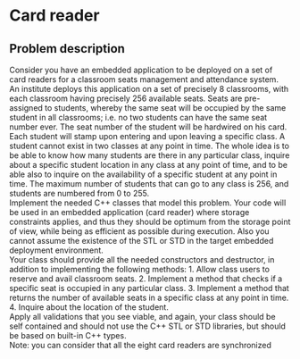 # Card reader

## Problem description 
Consider you have an embedded application to be deployed on a set of card readers for a classroom seats management and attendance system. An institute deploys this application on a set of precisely 8 classrooms, with each classroom having precisely 256 available seats. Seats are pre-assigned to students, whereby  the same seat will be occupied by the same student in all classrooms; i.e. no two students can have the same seat number ever. The seat number of the student will be hardwired on his card. Each student will stamp upon entering and upon leaving a specific class. A student cannot exist in two classes at any point in time. The whole idea is to be able to know how many students are there in any particular class, inquire about a specific student location in any class at any point of time, and to be able also to inquire on the availability of a specific student at any point in time. The maximum number of students that can go to any class is 256, and students are numbered from 0 to 255.  
Implement the needed C++ classes that model this problem.  Your code will be used in an embedded application (card reader) where storage constraints applies, and thus they should be optimum from the storage point of view, while being as efficient as possible during execution. Also you cannot assume the existence of the STL or STD in the target embedded deployment environment.  
Your class should provide all the needed constructors and destructor, in addition to implementing the following methods: 1. Allow class users to reserve and avail classroom seats. 2. Implement a method that checks if a specific seat is occupied in any particular class. 3. Implement a method that returns the number of available seats in a specific class at any point in time. 4. Inquire about the location of the student.  
Apply all validations that you see viable, and again, your class should be self contained and should not use the C++ STL or STD libraries, but should be based on built-in C++ types.  
Note: you can consider that all the eight card readers are synchronized 
